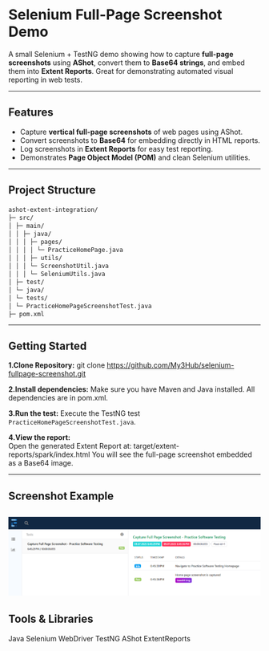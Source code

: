 # Selenium Full-Page Screenshot Demo

A small Selenium + TestNG demo showing how to capture **full-page screenshots** using **AShot**, convert them to **Base64 strings**, and embed them into **Extent Reports**. Great for demonstrating automated visual reporting in web tests.

---

## Features

- Capture **vertical full-page screenshots** of web pages using AShot.
- Convert screenshots to **Base64** for embedding directly in HTML reports.
- Log screenshots in **Extent Reports** for easy test reporting.
- Demonstrates **Page Object Model (POM)** and clean Selenium utilities.

---

## Project Structure
```
ashot-extent-integration/
├─ src/
│ ├─ main/
│ │ ├─ java/
│ │ │ ├─ pages/
│ │ │ │ └─ PracticeHomePage.java
│ │ │ ├─ utils/
│ │ │ └─ ScreenshotUtil.java
│ │ │ └─ SeleniumUtils.java
│ ├─ test/
│ └─ java/
│ └─ tests/
│ └─ PracticeHomePageScreenshotTest.java
├─ pom.xml
```
---

## Getting Started

**1.Clone Repository:**
git clone https://github.com/My3Hub/selenium-fullpage-screenshot.git

**2.Install dependencies:**
Make sure you have Maven and Java installed. All dependencies are in pom.xml.

**3.Run the test:**
 Execute the TestNG test `PracticeHomePageScreenshotTest.java`.  

**4.View the report:**  
Open the generated Extent Report at:
target/extent-reports/spark/index.html
You will see the full-page screenshot embedded as a Base64 image.

---
## Screenshot Example
![Alt Text](screenshots/extent_report_ashot_example.png)
---
## Tools & Libraries
Java
Selenium WebDriver
TestNG
AShot
ExtentReports




